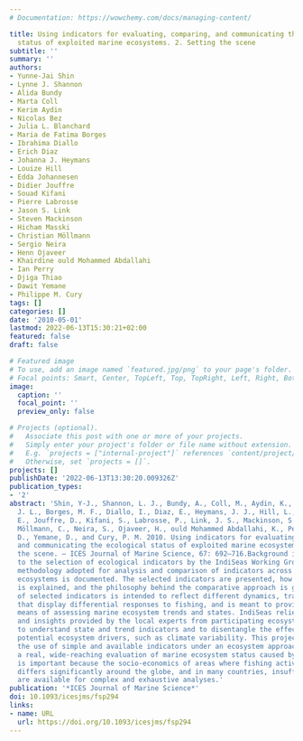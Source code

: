 ```yaml
---
# Documentation: https://wowchemy.com/docs/managing-content/

title: Using indicators for evaluating, comparing, and communicating the ecological
  status of exploited marine ecosystems. 2. Setting the scene
subtitle: ''
summary: ''
authors:
- Yunne-Jai Shin
- Lynne J. Shannon
- Alida Bundy
- Marta Coll
- Kerim Aydin
- Nicolas Bez
- Julia L. Blanchard
- Maria de Fatima Borges
- Ibrahima Diallo
- Erich Diaz
- Johanna J. Heymans
- Louize Hill
- Edda Johannesen
- Didier Jouffre
- Souad Kifani
- Pierre Labrosse
- Jason S. Link
- Steven Mackinson
- Hicham Masski
- Christian Möllmann
- Sergio Neira
- Henn Ojaveer
- Khairdine ould Mohammed Abdallahi
- Ian Perry
- Djiga Thiao
- Dawit Yemane
- Philippe M. Cury
tags: []
categories: []
date: '2010-05-01'
lastmod: 2022-06-13T15:30:21+02:00
featured: false
draft: false

# Featured image
# To use, add an image named `featured.jpg/png` to your page's folder.
# Focal points: Smart, Center, TopLeft, Top, TopRight, Left, Right, BottomLeft, Bottom, BottomRight.
image:
  caption: ''
  focal_point: ''
  preview_only: false

# Projects (optional).
#   Associate this post with one or more of your projects.
#   Simply enter your project's folder or file name without extension.
#   E.g. `projects = ["internal-project"]` references `content/project/deep-learning/index.md`.
#   Otherwise, set `projects = []`.
projects: []
publishDate: '2022-06-13T13:30:20.009326Z'
publication_types:
- '2'
abstract: 'Shin, Y-J., Shannon, L. J., Bundy, A., Coll, M., Aydin, K., Bez, N., Blanchard,
  J. L., Borges, M. F., Diallo, I., Diaz, E., Heymans, J. J., Hill, L., Johannesen,
  E., Jouffre, D., Kifani, S., Labrosse, P., Link, J. S., Mackinson, S., Masski, H.,
  Möllmann, C., Neira, S., Ojaveer, H., ould Mohammed Abdallahi, K., Perry, I., Thiao,
  D., Yemane, D., and Cury, P. M. 2010. Using indicators for evaluating, comparing,
  and communicating the ecological status of exploited marine ecosystems. 2. Setting
  the scene. – ICES Journal of Marine Science, 67: 692–716.Background is provided
  to the selection of ecological indicators by the IndiSeas Working Group, and the
  methodology adopted for analysis and comparison of indicators across exploited marine
  ecosystems is documented. The selected indicators are presented, how they are calculated
  is explained, and the philosophy behind the comparative approach is given. The combination
  of selected indicators is intended to reflect different dynamics, tracking processes
  that display differential responses to fishing, and is meant to provide a complementary
  means of assessing marine ecosystem trends and states. IndiSeas relied on inputs
  and insights provided by the local experts from participating ecosystems, helping
  to understand state and trend indicators and to disentangle the effect of other
  potential ecosystem drivers, such as climate variability. This project showed that
  the use of simple and available indicators under an ecosystem approach can achieve
  a real, wide-reaching evaluation of marine ecosystem status caused by fishing. This
  is important because the socio-economics of areas where fishing activities develop
  differs significantly around the globe, and in many countries, insufficient data
  are available for complex and exhaustive analyses.'
publication: '*ICES Journal of Marine Science*'
doi: 10.1093/icesjms/fsp294
links:
- name: URL
  url: https://doi.org/10.1093/icesjms/fsp294
---
```

